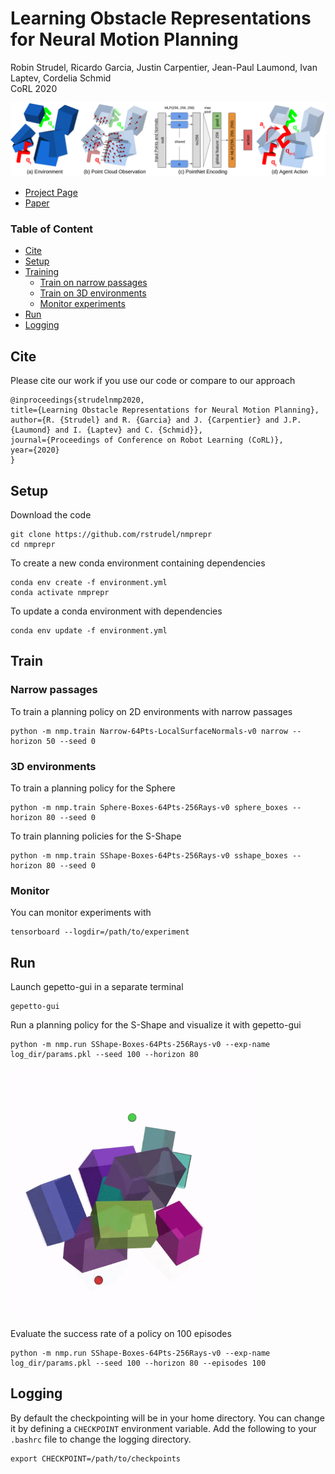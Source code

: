 # Learning Obstacle Representations for Neural Motion Planning

Robin Strudel, Ricardo Garcia, Justin Carpentier, Jean-Paul Laumond, Ivan Laptev, Cordelia Schmid\
CoRL 2020


![](images/overview.png)

- [Project Page](https://www.di.ens.fr/willow/research/nmp_repr/)
- [Paper](https://arxiv.org/abs/2008.11174)



### Table of Content

- [Cite](#cite)
- [Setup](#setup)
- [Training](#training)
  - [Train on narrow passages](#narrow-passages)
  - [Train on 3D environments](#3d-environments)
  - [Monitor experiments](#monitor)
- [Run](#run)
- [Logging](#logging)

## Cite

Please cite our work if you use our code or compare to our approach
```
@inproceedings{strudelnmp2020,
title={Learning Obstacle Representations for Neural Motion Planning},
author={R. {Strudel} and R. {Garcia} and J. {Carpentier} and J.P. {Laumond} and I. {Laptev} and C. {Schmid}},
journal={Proceedings of Conference on Robot Learning (CoRL)},
year={2020}
}
```

## Setup

Download the code
```
git clone https://github.com/rstrudel/nmprepr
cd nmprepr
```

To create a new conda environment containing dependencies
```
conda env create -f environment.yml
conda activate nmprepr
```

To update a conda environment with dependencies
```
conda env update -f environment.yml
```

## Train

### Narrow passages

To train a planning policy on 2D environments with narrow passages
```
python -m nmp.train Narrow-64Pts-LocalSurfaceNormals-v0 narrow --horizon 50 --seed 0
```

### 3D environments

To train a planning policy for the Sphere
```
python -m nmp.train Sphere-Boxes-64Pts-256Rays-v0 sphere_boxes --horizon 80 --seed 0
```

To train planning policies for the S-Shape
```
python -m nmp.train SShape-Boxes-64Pts-256Rays-v0 sshape_boxes --horizon 80 --seed 0
```

### Monitor

You can monitor experiments with
```
tensorboard --logdir=/path/to/experiment
```

## Run

Launch gepetto-gui in a separate terminal
```
gepetto-gui
```

Run a planning policy for the S-Shape and visualize it with gepetto-gui
```
python -m nmp.run SShape-Boxes-64Pts-256Rays-v0 --exp-name log_dir/params.pkl --seed 100 --horizon 80
```
       
<img src="images/sphere_boxes.gif" width="400">

Evaluate the success rate of a policy on 100 episodes
```
python -m nmp.run SShape-Boxes-64Pts-256Rays-v0 --exp-name log_dir/params.pkl --seed 100 --horizon 80 --episodes 100
```


## Logging

By default the checkpointing will be in your home directory. You can change it by defining a `CHECKPOINT` environment variable. Add the following to your `.bashrc` file to change the logging directory.
```
export CHECKPOINT=/path/to/checkpoints
```

